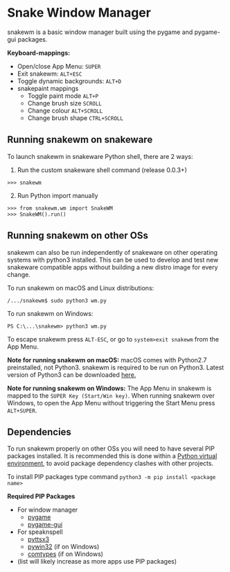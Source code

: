 # Snake Window Manager
snakewm is a basic window manager built using the pygame and pygame-gui packages.

**Keyboard-mappings:**
+ Open/close App Menu: `SUPER`
+ Exit snakewm: `ALT+ESC`
+ Toggle dynamic backgrounds: `ALT+D`
+ snakepaint mappings
    + Toggle paint mode `ALT+P`
    + Change brush size `SCROLL`
    + Change colour `ALT+SCROLL`
    + Change brush shape `CTRL+SCROLL`

## Running snakewm on snakeware
To launch snakewm in snakeware Python shell, there are 2 ways:

1. Run the custom snakeware shell command (release 0.0.3+)
```
>>> snakewm
```
2. Run Python import manually
```
>>> from snakewm.wm import SnakeWM
>>> SnakeWM().run()
```
## Running snakewm on other OSs
snakewm can also be run independently of snakeware on other operating systems with python3 installed.  This can be used to develop and 
test new snakeware compatible apps without building a new distro image for every change.

To run snakewm on macOS and Linux distributions:

```/.../snakewm$ sudo python3 wm.py```

To run snakewm on Windows:

```PS C:\...\snakewm> python3 wm.py```

To escape snakewm press `ALT-ESC`, or go to `system>exit snakewm` from the App Menu.

**Note for running snakewm on macOS:**
macOS comes with Python2.7 preinstalled, not Python3.  snakewm is required to be run on Python3.  Latest version of Python3 can be 
downloaded [here.](https://www.python.org/downloads/mac-osx/)

**Note for running snakewm on Windows:**
The App Menu in snakewm is mapped to the `SUPER Key (Start/Win key)`.  When running snakewm over Windows, to open the 
App Menu without triggering the Start Menu press `ALT+SUPER`.

## Dependencies

To run snakewm properly on other OSs you will need to have several PIP packages installed.  It is recommended this is done within 
a [Python virtual environment](https://docs.python.org/3/library/venv.html), to avoid package dependency 
clashes with other projects.

To install PIP packages type command `python3 -m pip install <package name>`

**Required PIP Packages**
+ For window manager
    + [pygame](https://pypi.org/project/pygame/)
    + [pygame-gui](https://pypi.org/project/pygame-gui/)
+ For speaknspell
    + [pyttsx3](https://pypi.org/project/pyttsx3/)
    + [pywin32](https://pypi.org/project/pywin32/) (if on Windows)
    + [comtypes](https://pypi.org/project/comtypes/) (if on Windows)
+ (list will likely increase as more apps use PIP packages)
